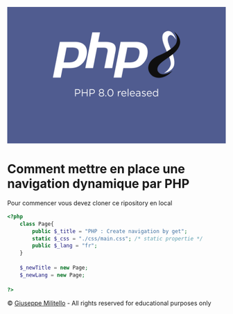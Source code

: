 
![logo php](./asset/php_8_released.png)
# Comment mettre en place une navigation dynamique par PHP
Pour commencer vous devez cloner ce ripository en local

```php
<?php
    class Page{
        public $_title = "PHP : Create navigation by get";
        static $_css = "./css/main.css"; /* static propertie */
        public $_lang = "fr";
    }

    $_newTitle = new Page;
    $_newLang = new Page;

?>
```
&copy;  [Giuseppe Militello](https://www.linkedin.com/in/giuseppe-militello-22406ab0/) - All rights reserved for educational purposes only